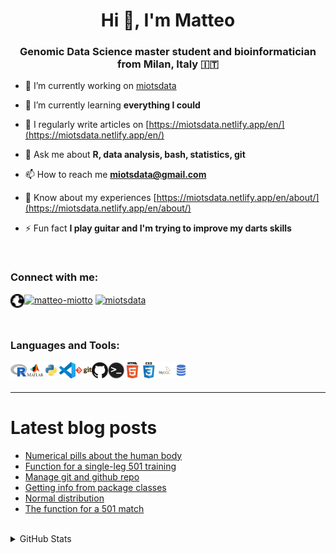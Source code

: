 <h1 align="center">Hi 👋, I'm Matteo</h1>
<h3 align="center">Genomic Data Science master student and bioinformatician from Milan, Italy 🇮🇹</h3>

- 🔭 I’m currently working on [miotsdata](https://github.com/mmiots9/miotsdata)

- 🌱 I’m currently learning **everything I could**

- 📝 I regularly write articles on [https://miotsdata.netlify.app/en/](https://miotsdata.netlify.app/en/)

- 💬 Ask me about **R, data analysis, bash, statistics, git**

- 📫 How to reach me **miotsdata@gmail.com**

- 📄 Know about my experiences [https://miotsdata.netlify.app/en/about/](https://miotsdata.netlify.app/en/about/)

- ⚡ Fun fact **I play guitar and I'm trying to improve my darts skills**

<br>
<h3 align="left">Connect with me:</h3>
<p align="left">
<a href="https://miotsdata.netlify.app/en/" target="blank"><img align="left" alt="codeSTACKr.com" width="22px" src="https://raw.githubusercontent.com/iconic/open-iconic/master/svg/globe.svg" />
<a href="https://linkedin.com/in/matteo-miotto" target="blank"><img align="center" src="https://raw.githubusercontent.com/rahuldkjain/github-profile-readme-generator/master/src/images/icons/Social/linked-in-alt.svg" alt="matteo-miotto" height="30" width="40" /></a>
<a href="https://instagram.com/miotsdata" target="blank"><img align="center" src="https://raw.githubusercontent.com/rahuldkjain/github-profile-readme-generator/master/src/images/icons/Social/instagram.svg" alt="miotsdata" height="30" width="40" /></a>
</p>
<br>

<h3 align="left">Languages and Tools:</h3>
<img align="left" alt="R" width="26px" src="https://raw.githubusercontent.com/github/explore/80688e429a7d4ef2fca1e82350fe8e3517d3494d/topics/r/r.png" />
<img align="left" alt="Matlab" width="26px" src="https://raw.githubusercontent.com/github/explore/80688e429a7d4ef2fca1e82350fe8e3517d3494d/topics/matlab/matlab.png" />
<img align="left" alt="Python" width="26px" src="https://raw.githubusercontent.com/github/explore/80688e429a7d4ef2fca1e82350fe8e3517d3494d/topics/python/python.png" />
<img align="left" alt="Visual Studio Code" width="26px" src="https://raw.githubusercontent.com/github/explore/80688e429a7d4ef2fca1e82350fe8e3517d3494d/topics/visual-studio-code/visual-studio-code.png" />
<img align="left" alt="Git" width="26px" src="https://raw.githubusercontent.com/github/explore/80688e429a7d4ef2fca1e82350fe8e3517d3494d/topics/git/git.png" />
<img align="left" alt="GitHub" width="26px" src="https://raw.githubusercontent.com/github/explore/78df643247d429f6cc873026c0622819ad797942/topics/github/github.png" />
<img align="left" alt="Terminal" width="26px" src="https://raw.githubusercontent.com/github/explore/80688e429a7d4ef2fca1e82350fe8e3517d3494d/topics/terminal/terminal.png" />
<img align="left" alt="HTML5" width="26px" src="https://raw.githubusercontent.com/github/explore/80688e429a7d4ef2fca1e82350fe8e3517d3494d/topics/html/html.png" />
<img align="left" alt="CSS3" width="26px" src="https://raw.githubusercontent.com/github/explore/80688e429a7d4ef2fca1e82350fe8e3517d3494d/topics/css/css.png" />
<img align="left" alt="mySQL" width="26px" src="https://raw.githubusercontent.com/github/explore/80688e429a7d4ef2fca1e82350fe8e3517d3494d/topics/mysql/mysql.png" />
<img align="left" alt="SQL" width="26px" src="https://raw.githubusercontent.com/github/explore/80688e429a7d4ef2fca1e82350fe8e3517d3494d/topics/sql/sql.png" />
<br>
<br>

---

# Latest blog posts

<!-- BLOG-POST-LIST:START -->
- [Numerical pills about the human body](https://miotsdata.netlify.app/en/pillole/scienza/numericorpo/)
- [Function for a single-leg 501 training](https://miotsdata.netlify.app/en/r/miei_pacchetti/mdarts/training501/)
- [Manage git and github repo](https://miotsdata.netlify.app/en/bash/mie_funzioni/repoinfo/)
- [Getting info from package classes](https://miotsdata.netlify.app/en/r/miei_pacchetti/mdarts/getoptions/)
- [Normal distribution](https://miotsdata.netlify.app/en/pillole/analisi_dati/distnormale/distnormale/)
- [The function for a 501 match](https://miotsdata.netlify.app/en/r/miei_pacchetti/mdarts/match/)
<!-- BLOG-POST-LIST:END -->

<br>
<details>
  <summary> GitHub Stats</summary>
  <p>&nbsp;<img align="center" src="https://github-readme-stats.vercel.app/api?username=mmiots9&show_icons=true&locale=en&count_private=true&hide=prs&theme=tokyonight" alt="mmiots9" /></p>
  
  [![Top Langs](https://github-readme-stats.vercel.app/api/top-langs/?username=mmiots9&layout=compact&theme=tokyonight&hide=SCSS&langs_count=6))](https://github.com/mmiots9/github-readme-stats)

</details>


